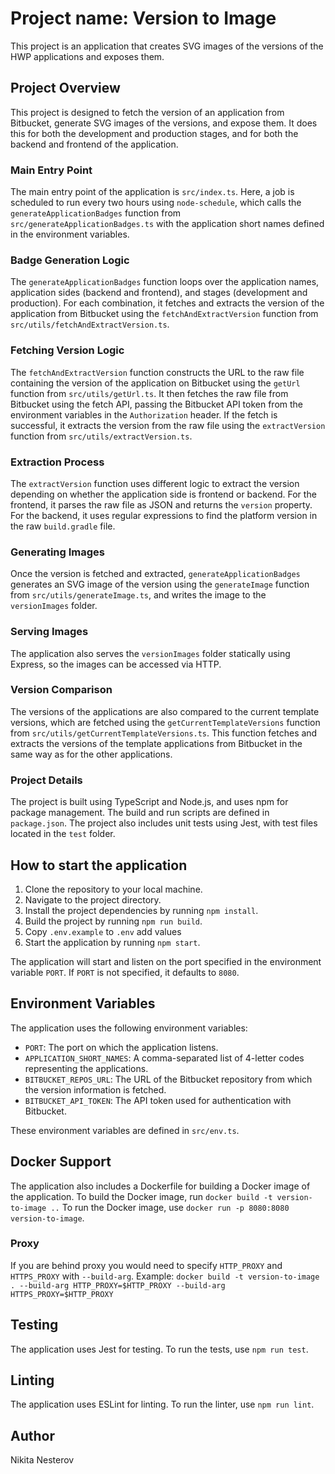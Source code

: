 # Project name: Version to Image

This project is an application that creates SVG images of the versions of the HWP applications and exposes them.

## Project Overview

This project is designed to fetch the version of an application from Bitbucket, generate SVG images of the versions, and expose them. It does this for both the development and production stages, and for both the backend and frontend of the application.

### Main Entry Point

The main entry point of the application is `src/index.ts`. Here, a job is scheduled to run every two hours using `node-schedule`, which calls the `generateApplicationBadges` function from `src/generateApplicationBadges.ts` with the application short names defined in the environment variables.

### Badge Generation Logic

The `generateApplicationBadges` function loops over the application names, application sides (backend and frontend), and stages (development and production). For each combination, it fetches and extracts the version of the application from Bitbucket using the `fetchAndExtractVersion` function from `src/utils/fetchAndExtractVersion.ts`.

### Fetching Version Logic

The `fetchAndExtractVersion` function constructs the URL to the raw file containing the version of the application on Bitbucket using the `getUrl` function from `src/utils/getUrl.ts`. It then fetches the raw file from Bitbucket using the fetch API, passing the Bitbucket API token from the environment variables in the `Authorization` header. If the fetch is successful, it extracts the version from the raw file using the `extractVersion` function from `src/utils/extractVersion.ts`.

### Extraction Process

The `extractVersion` function uses different logic to extract the version depending on whether the application side is frontend or backend. For the frontend, it parses the raw file as JSON and returns the `version` property. For the backend, it uses regular expressions to find the platform version in the raw `build.gradle` file.

### Generating Images

Once the version is fetched and extracted, `generateApplicationBadges` generates an SVG image of the version using the `generateImage` function from `src/utils/generateImage.ts`, and writes the image to the `versionImages` folder.

### Serving Images

The application also serves the `versionImages` folder statically using Express, so the images can be accessed via HTTP.

### Version Comparison

The versions of the applications are also compared to the current template versions, which are fetched using the `getCurrentTemplateVersions` function from `src/utils/getCurrentTemplateVersions.ts`. This function fetches and extracts the versions of the template applications from Bitbucket in the same way as for the other applications.

### Project Details

The project is built using TypeScript and Node.js, and uses npm for package management. The build and run scripts are defined in `package.json`. The project also includes unit tests using Jest, with test files located in the `test` folder.

## How to start the application

1. Clone the repository to your local machine.
2. Navigate to the project directory.
3. Install the project dependencies by running `npm install`.
4. Build the project by running `npm run build`.
5. Copy `.env.example` to `.env` add values
6. Start the application by running `npm start`.

The application will start and listen on the port specified in the environment variable `PORT`. If `PORT` is not specified, it defaults to `8080`.

## Environment Variables

The application uses the following environment variables:

- `PORT`: The port on which the application listens.
- `APPLICATION_SHORT_NAMES`: A comma-separated list of 4-letter codes representing the applications.
- `BITBUCKET_REPOS_URL`: The URL of the Bitbucket repository from which the version information is fetched.
- `BITBUCKET_API_TOKEN`: The API token used for authentication with Bitbucket.

These environment variables are defined in `src/env.ts`.

## Docker Support

The application also includes a Dockerfile for building a Docker image of the application. To build the Docker image, run `docker build -t version-to-image ..` To run the Docker image, use `docker run -p 8080:8080 version-to-image`.

### Proxy

If you are behind proxy you would need to specify `HTTP_PROXY` and `HTTPS_PROXY` with `--build-arg`.
Example: `docker build -t version-to-image . --build-arg HTTP_PROXY=$HTTP_PROXY --build-arg HTTPS_PROXY=$HTTP_PROXY`

## Testing

The application uses Jest for testing. To run the tests, use `npm run test`.

## Linting

The application uses ESLint for linting. To run the linter, use `npm run lint`.

## Author

Nikita Nesterov

